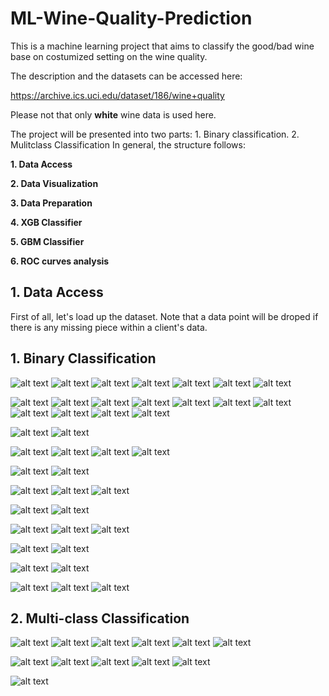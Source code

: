 # ML-Wine-Quality-Prediction
This is a machine learning project that aims to classify the good/bad wine base on costumized setting on the wine quality.

The description and the datasets can be accessed here:

https://archive.ics.uci.edu/dataset/186/wine+quality

Please not that only **white** wine data is used here.

The project will be presented into two parts: 1. Binary classification. 2. Mulitclass Classification
In general, the structure follows:

**1. Data Access**

**2. Data Visualization**
   
**3. Data Preparation**
   
**4. XGB Classifier**   

**5. GBM Classifier**   

**6. ROC curves analysis**

## 1. Data Access
First of all, let's load up the dataset. Note that a data point will be droped if there is any missing piece within a client's data.




## 1. Binary Classification

![alt text](images/1.png)
![alt text](images/1a.png)
![alt text](images/1b.png)
![alt text](images/1c.png)
![alt text](images/1d.png)
![alt text](images/pie_bad_good_wine.png)
![alt text](images/1e.png)

![alt text](images/con_fixed_acidity.png)
![alt text](images/con_volatile_acidity.png)
![alt text](images/con_citric_acid.png)
![alt text](images/con_residual_sugar.png)
![alt text](images/con_chlorides.png)
![alt text](images/con_free_sulfur_dioxide.png)
![alt text](images/con_total_sulfur_dioxide.png)
![alt text](images/con_density.png)
![alt text](images/con_pH.png)
![alt text](images/con_sulphates.png)
![alt text](images/con_alcohol.png)

![alt text](images/1f.png)
![alt text](images/cat_quality.png)

![alt text](images/1g.png)
![alt text](images/1h.png)
![alt text](images/1i.png)
![alt text](images/cm_lr1.png)

![alt text](images/1k.png)
![alt text](images/roc_lr1.png)

![alt text](images/1l.png)
![alt text](images/1m.png)
![alt text](images/cm_rf1.png)

![alt text](images/1o.png)
![alt text](images/roc_rf1.png)

![alt text](images/1p.png)
![alt text](images/1q.png)
![alt text](images/cm_svc1.png)

![alt text](images/1s.png)
![alt text](images/roc_svc1.png)

![alt text](images/1t.png)
![alt text](images/cm_all1.png)


![alt text](images/1u.png)
![alt text](images/1v.png)
![alt text](images/roc_all1.png)




## 2. Multi-class Classification

![alt text](images/2a.png)
![alt text](images/2b.png)
![alt text](images/2c.png)
![alt text](images/2d.png)
![alt text](images/2e.png)
![alt text](images/pie_bad_nor_good_wine.png)

![alt text](images/2f.png)
![alt text](images/2g.png)
![alt text](images/2h.png)
![alt text](images/2i.png)
![alt text](images/cm_all2.png)


![alt text](images/2j.png)
